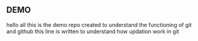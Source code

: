 ## DEMO
hello all this is the demo repo created to understand the functioning of git and github
this line is written to understand how updation work in git
